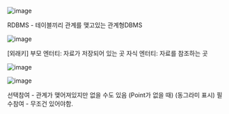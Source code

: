 
![image](https://github.com/tnduf6864/TIL/assets/66365553/8aaec866-38e7-4fbd-af9f-72edfe73ebc9)

RDBMS - 테이블끼리 관계를 맺고있는 관계형DBMS

![image](https://github.com/tnduf6864/TIL/assets/66365553/600191a7-d5c0-4ce9-abcc-9b2b6885154d)

[외래키]
부모 엔터티: 자료가 저장되어 있는 곳
자식 엔터티: 자료를 참조하는 곳

![image](https://github.com/tnduf6864/TIL/assets/66365553/c52be49d-0679-4aa9-9b48-e16b485c417b)

![image](https://github.com/tnduf6864/TIL/assets/66365553/3d5dd2bf-602f-4cf1-9006-92275e5da1a5)

선택참여 - 관계가 맺어져있지만 없을 수도 있음 (Point가 없을 때) (동그라미 표시)
필수참여 - 무조건 있어야함.

